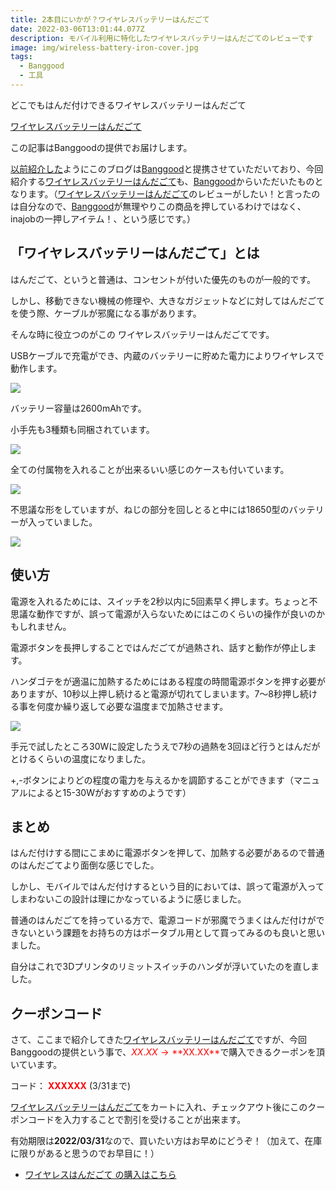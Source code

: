```yaml
---
title: 2本目にいかが？ワイヤレスバッテリーはんだごて
date: 2022-03-06T13:01:44.077Z
description: モバイル利用に特化したワイヤレスバッテリーはんだごてのレビューです
image: img/wireless-battery-iron-cover.jpg
tags:
  - Banggood
  - 工具
---
```

どこでもはんだ付けできるワイヤレスバッテリーはんだごて

[ワイヤレスバッテリーはんだごて](https://jp.banggood.com/Portable-1W-75W-High-Power-Soldering-Iron-Wireless-Battery-Soldering-Iron-USB-Rechargeable-p-1881274.html?p=0M092355466124202012)

この記事はBanggoodの提供でお届けします。

[以前紹介した](../../post/中国ecサイトbanggood/)ようにこのブログは[Banggood](https://jp.banggood.com/?p=0M092355466124202012)と提携させていただいており、今回紹介する[ワイヤレスバッテリーはんだごて](https://jp.banggood.com/Portable-1W-75W-High-Power-Soldering-Iron-Wireless-Battery-Soldering-Iron-USB-Rechargeable-p-1881274.html?p=0M092355466124202012)も、[Banggood](https://jp.banggood.com/?p=0M092355466124202012)からいただいたものとなります。（[ワイヤレスバッテリーはんだごて](https://jp.banggood.com/Portable-1W-75W-High-Power-Soldering-Iron-Wireless-Battery-Soldering-Iron-USB-Rechargeable-p-1881274.html?p=0M092355466124202012)のレビューがしたい！と言ったのは自分なので、[Banggood](https://jp.banggood.com/?p=0M092355466124202012)が無理やりこの商品を押しているわけではなく、inajobの一押しアイテム！、という感じです。）

## 「ワイヤレスバッテリーはんだごて」とは

はんだごて、というと普通は、コンセントが付いた優先のものが一般的です。

しかし、移動できない機械の修理や、大きなガジェットなどに対してはんだごてを使う際、ケーブルが邪魔になる事があります。

そんな時に役立つのがこの ワイヤレスバッテリーはんだごてです。

USBケーブルで充電ができ、内蔵のバッテリーに貯めた電力によりワイヤレスで動作します。

![](img/wireless-battery-icon-using.jpg)

バッテリー容量は2600mAhです。

小手先も3種類も同梱されています。

![](img/wireless-battery-icon-items.jpg)

全ての付属物を入れることが出来るいい感じのケースも付いています。

![](img/wireless-battery-icon-case.jpg)

不思議な形をしていますが、ねじの部分を回しとると中には18650型のバッテリーが入っていました。

![](img/wireless-battery-icon-battery.jpg)

## 使い方

電源を入れるためには、スイッチを2秒以内に5回素早く押します。ちょっと不思議な動作ですが、誤って電源が入らないためにはこのくらいの操作が良いのかもしれません。

電源ボタンを長押しすることではんだごてが過熱され、話すと動作が停止します。

ハンダゴテをが適温に加熱するためにはある程度の時間電源ボタンを押す必要がありますが、10秒以上押し続けると電源が切れてしまいます。7～8秒押し続ける事を何度か繰り返して必要な温度まで加熱させます。

![](img/wireless-battery-icon-indicator.jpg)

手元で試したところ30Wに設定したうえで7秒の過熱を3回ほど行うとはんだがとけるくらいの温度になりました。

+,-ボタンによりどの程度の電力を与えるかを調節することができます（マニュアルによると15-30Wがおすすめのようです）

## まとめ

はんだ付けする間にこまめに電源ボタンを押して、加熱する必要があるので普通のはんだごてより面倒な感じでした。

しかし、モバイルではんだ付けするという目的においては、誤って電源が入ってしまわないこの設計は理にかなっているように感じました。

普通のはんだごてを持っている方で、電源コードが邪魔でうまくはんだ付けができないという課題をお持ちの方はポータブル用として買ってみるのも良いと思いました。

自分はこれで3Dプリンタのリミットスイッチのハンダが浮いていたのを直しました。

## クーポンコード

さて、ここまで紹介してきた[ワイヤレスバッテリーはんだごて](https://jp.banggood.com/Portable-1W-75W-High-Power-Soldering-Iron-Wireless-Battery-Soldering-Iron-USB-Rechargeable-p-1881274.html?p=0M092355466124202012)ですが、今回Banggoodの提供という事で、<span style="color:red">$XX.XX → **$XX.XX**</span>で購入できるクーポンを頂いています。

コード：
<span style="color:red">**XXXXXX**</span> (3/31まで)

[ワイヤレスバッテリーはんだごて](https://jp.banggood.com/Portable-1W-75W-High-Power-Soldering-Iron-Wireless-Battery-Soldering-Iron-USB-Rechargeable-p-1881274.html?p=0M092355466124202012)をカートに入れ、チェックアウト後にこのクーポンコードを入力することで割引を受けることが出来ます。

有効期限は**2022/03/31**なので、買いたい方はお早めにどうぞ！（加えて、在庫に限りがあると思うのでお早目に！）

* [ワイヤレスはんだごて の購入はこちら](https://jp.banggood.com/Portable-1W-75W-High-Power-Soldering-Iron-Wireless-Battery-Soldering-Iron-USB-Rechargeable-p-1881274.html?p=0M092355466124202012)
